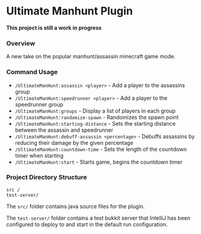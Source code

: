 # Ultimate Manhunt Plugin
**This project is still a work in progress**
### Overview

A new take on the popular manhunt/assassin minecraft game mode.

### Command Usage

* `/UltimateManHunt:assassin <player>` - Add a player to the assassins group
* `/UltimateManHunt:speedrunner <player>` - Add a player to the speedrunner group
* `/UltimateManHunt:groups` - Display a list of players in each group
* `/UltimateManHunt:randomize-spawn` - Randomizes the spawn point
* `/UltimateManHunt:starting-distance` - Sets the starting distance between the assassin and speedrunner
* `/UltimateManHunt:debuff-assassin <percentage>` - Debuffs assassins by reducing their damage by the given percentage
* `/UltimateManHunt:countdown-time` - Sets the length of the countdown timer when starting
* `/UltimateManHunt:start` - Starts game, begins the countdown timer

### Project Directory Structure

```
src /
test-server/
```

The `src/` folder contains java source files for the plugin.

The `test-server/` folder contains a test bukkit server that IntelliJ has been configured to deploy to and start in the default run configuration.